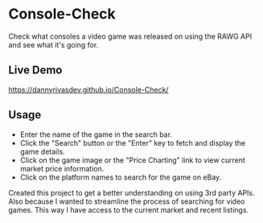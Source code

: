 # Console-Check
Check what consoles a video game was released on using the RAWG API and see what it's going for.

## Live Demo
https://dannyrivasdev.github.io/Console-Check/ 

## Usage
- Enter the name of the game in the search bar.
- Click the "Search" button or the "Enter" key to fetch and display the game details.
- Click on the game image or the "Price Charting" link to view current market price information.
- Click on the platform names to search for the game on eBay.

Created this project to get a better understanding on using 3rd party APIs. Also because I wanted to streamline the process of searching for video games. This way I have access to the current market and recent listings.             